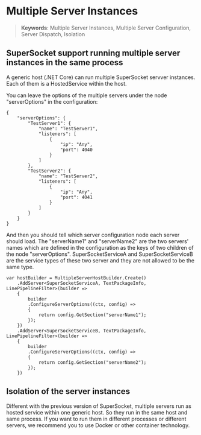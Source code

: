 # Multiple Server Instances

> __Keywords__: Multiple Server Instances, Multiple Server Configuration, Server Dispatch, Isolation

## SuperSocket support running multiple server instances in the same process

A generic host (.NET Core) can run multiple SuperSocket servver instances. Each of them is a HostedService within the host.

You can leave the options of the multiple servers under the node "serverOptions" in the configuration:

    {
        "serverOptions": {
            "TestServer1": {
                "name": "TestServer1",
                "listeners": [
                    {
                        "ip": "Any",
                        "port": 4040
                    }
                ]
            },
            "TestServer2": {
                "name": "TestServer2",
                "listeners": [                
                    {
                        "ip": "Any",
                        "port": 4041
                    }
                ]
            }
        }
    }

And then you should tell which server configuration node each server should load. The "serverName1"  and "serverName2" are the two servers' names which are defined in the configuration as the keys of two children of the node "serverOptions". SuperSocketServiceA and SuperSocketServiceB are the service types of these two server and they are not allowed to be the same type.

    var hostBuilder = MultipleServerHostBuilder.Create()
        .AddServer<SuperSocketServiceA, TextPackageInfo, LinePipelineFilter>(builder =>
        {
            builder
            .ConfigureServerOptions((ctx, config) =>
            {
                return config.GetSection("serverName1");
            });
        })
        .AddServer<SuperSocketServiceB, TextPackageInfo, LinePipelineFilter>(builder =>
        {
            builder
            .ConfigureServerOptions((ctx, config) =>
            {
                return config.GetSection("serverName2");
            });
        })



## Isolation of the server instances

Different with the previous version of SuperSocket, multiple servers run as hosted service within one generic host. So they run in the same host and same process. If you want to run them in different processes or different servers, we recommend you to use Docker or other container technology.